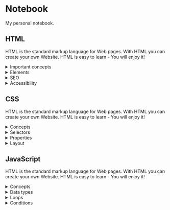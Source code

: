 # Notebook
My personal notebook.

## HTML
<p>HTML is the standard markup language for Web pages. With HTML you can create your own Website. HTML is easy to learn - You will enjoy it!</p>
  
<details>
   <summary>Important concepts</summary>
  
  #### fafds
  
</details>
  
<details>
  <summary>Elements</summary>
</details>

<details>
  <summary>SEO</summary>
</details>

<details>
  <summary>Accessibility</summary>
</details>

## CSS
<p>HTML is the standard markup language for Web pages. With HTML you can create your own Website. HTML is easy to learn - You will enjoy it!</p>
  
<details>
  <summary>Concepts</summary>
</details>

<details>
  <summary>Selectors</summary>
</details>

<details>
  <summary>Properties</summary>
</details>

<details>
  <summary>Layout</summary>
</details>

## JavaScript
<p>HTML is the standard markup language for Web pages. With HTML you can create your own Website. HTML is easy to learn - You will enjoy it!</p>
  
<details>
  <summary>Concepts</summary>
</details>

<details>
  <summary>Data types</summary>
</details>

<details>
  <summary>Loops</summary>
</details>

<details>
  <summary>Conditions</summary>
</details>
